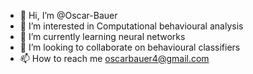 - 👋 Hi, I’m @Oscar-Bauer
- 👀 I’m interested in Computational behavioural analysis
- 🌱 I’m currently learning neural networks
- 💞️ I’m looking to collaborate on behavioural classifiers
- 📫 How to reach me oscarbauer4@gmail.com

<!---
Oscar-Bauer/Oscar-Bauer is a ✨ special ✨ repository because its `README.md` (this file) appears on your GitHub profile.
You can click the Preview link to take a look at your changes.
--->
